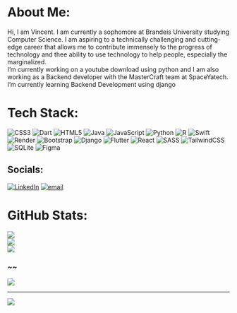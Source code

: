 # About Me:
Hi, I am Vincent. I am currently a sophomore at Brandeis University studying Computer Science. I am aspiring to a technically challenging and cutting-edge career that allows me to contribute immensely to the progress of technology and thee ability to use technology to help people, especially the marginalized.<br>I’m currently working on a youtube download using python and I am also working as a Backend developer with the MasterCraft team at SpaceYatech.<br>I’m currently learning Backend Development using django<br>

# Tech Stack:
![CSS3](https://img.shields.io/badge/css3-%231572B6.svg?style=plastic&logo=css3&logoColor=white) ![Dart](https://img.shields.io/badge/dart-%230175C2.svg?style=plastic&logo=dart&logoColor=white) ![HTML5](https://img.shields.io/badge/html5-%23E34F26.svg?style=plastic&logo=html5&logoColor=white) ![Java](https://img.shields.io/badge/java-%23ED8B00.svg?style=plastic&logo=openjdk&logoColor=white) ![JavaScript](https://img.shields.io/badge/javascript-%23323330.svg?style=plastic&logo=javascript&logoColor=%23F7DF1E) ![Python](https://img.shields.io/badge/python-3670A0?style=plastic&logo=python&logoColor=ffdd54) ![R](https://img.shields.io/badge/r-%23276DC3.svg?style=plastic&logo=r&logoColor=white) ![Swift](https://img.shields.io/badge/swift-F54A2A?style=plastic&logo=swift&logoColor=white) ![Render](https://img.shields.io/badge/Render-%46E3B7.svg?style=plastic&logo=render&logoColor=white) ![Bootstrap](https://img.shields.io/badge/bootstrap-%238511FA.svg?style=plastic&logo=bootstrap&logoColor=white) ![Django](https://img.shields.io/badge/django-%23092E20.svg?style=plastic&logo=django&logoColor=white) ![Flutter](https://img.shields.io/badge/Flutter-%2302569B.svg?style=plastic&logo=Flutter&logoColor=white) ![React](https://img.shields.io/badge/react-%2320232a.svg?style=plastic&logo=react&logoColor=%2361DAFB) ![SASS](https://img.shields.io/badge/SASS-hotpink.svg?style=plastic&logo=SASS&logoColor=white) ![TailwindCSS](https://img.shields.io/badge/tailwindcss-%2338B2AC.svg?style=plastic&logo=tailwind-css&logoColor=white) ![SQLite](https://img.shields.io/badge/sqlite-%2307405e.svg?style=plastic&logo=sqlite&logoColor=white) ![Figma](https://img.shields.io/badge/figma-%23F24E1E.svg?style=plastic&logo=figma&logoColor=white)

## Socials:
[![LinkedIn](https://img.shields.io/badge/LinkedIn-%230077B5.svg?logo=linkedin&logoColor=white)](https://linkedin.com/in/https://www.linkedin.com/in/vincent-jared-1b5954265/) [![email](https://img.shields.io/badge/Email-D14836?logo=gmail&logoColor=white)](mailto:jaredvincent18@gmail.com) 


# GitHub Stats:
![](https://github-readme-stats.vercel.app/api?username=jaredvincent414&theme=shadow_blue&hide_border=true&include_all_commits=true&count_private=false)<br/>
![](https://nirzak-streak-stats.vercel.app/?user=jaredvincent414&theme=shadow_blue&hide_border=true)<br/>
![](https://github-readme-stats.vercel.app/api/top-langs/?username=jaredvincent414&theme=shadow_blue&hide_border=true&include_all_commits=true&count_private=false&layout=compact)

### ~~
![](https://quotes-github-readme.vercel.app/api?type=horizontal&theme=radical)

---
[![](https://visitcount.itsvg.in/api?id=jaredvincent414&icon=0&color=0)](https://visitcount.itsvg.in)

